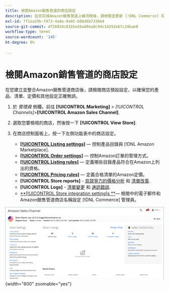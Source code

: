 ```yaml
---
title: 檢閱Amazon銷售管道的商店設定
description: 在您完成Amazon銷售管道上線流程後，請檢閱並更新 [!DNL Commerce] 存放區設定。
exl-id: 7f1ea19b-f473-4a8e-9a91-b06d6b733664
source-git-commit: df26834c81b5e26ad0ea8c94c14292eb7c24bae8
workflow-type: tm+mt
source-wordcount: '145'
ht-degree: 0%

---
```


# 檢閱Amazon銷售管道的商店設定

在您建立並整合Amazon銷售管道商店後，請檢閱商店預設設定，以確保您的產品、清單、定價和其他設定正確無誤。

1. 於 _管理員_ 側欄，前往 **[!UICONTROL Marketing]** > _[!UICONTROL Channels]_>**[!UICONTROL Amazon Sales Channel]**.

1. 選取您要檢視的商店，然後按一下 **[!UICONTROL View Store]**.

1. 在商店控制面板上，按一下左側功能表中的商店設定。

   - [**[!UICONTROL Listing settings]**](./listing-settings.md)  — 控制產品目錄與 [!DNL Amazon Marketplace].
   - [**[!UICONTROL Order settings]**](./order-settings.md)  — 控制Amazon訂單的管理方式。
   - [**[!UICONTROL Listing rules]**](./listing-rules.md)  — 定義哪些目錄產品符合在Amazon上列出的資格。
   - [**[!UICONTROL Pricing rules]**](./pricing-products.md)  — 定義合格清單的Amazon定價。
   - **[!UICONTROL Store reports]** - [具競爭力的價格分析](./competitive-price-analysis.md) 和 [清單改善](./listing-improvements.md).
   - **[!UICONTROL Logs]** - [清單變更](./listing-changes-log.md) 和 [通訊錯誤](./communication-errors-log.md).
   - [**[!UICONTROL Store integration setting]s **](./store-integration-settings.md)— 檢閱中的電子郵件和Amazon銷售管道商店名稱設定 [!DNL Commerce] 管理員。

![存放區儀表板](assets/ob-store-review.png){width="600" zoomable="yes"}
